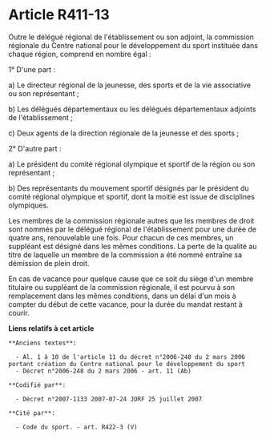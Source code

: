 # Article R411-13

Outre le délégué régional de l'établissement ou son adjoint, la commission régionale du Centre national pour le développement
du sport instituée dans chaque région, comprend en nombre égal :

1° D'une part :

a) Le directeur régional de la jeunesse, des sports et de la vie associative ou son représentant ;

b) Les délégués départementaux ou les délégués départementaux adjoints de l'établissement ;

c) Deux agents de la direction régionale de la jeunesse et des sports ;

2° D'autre part :

a) Le président du comité régional olympique et sportif de la région ou son représentant ;

b) Des représentants du mouvement sportif désignés par le président du comité régional olympique et sportif, dont la moitié
est issue de disciplines olympiques.

Les membres de la commission régionale autres que les membres de droit sont nommés par le délégué régional de l'établissement
pour une durée de quatre ans, renouvelable une fois. Pour chacun de ces membres, un suppléant est désigné dans les mêmes
conditions. La perte de la qualité au titre de laquelle un membre de la commission a été nommé entraîne sa démission de plein
droit.

En cas de vacance pour quelque cause que ce soit du siège d'un membre titulaire ou suppléant de la commission régionale, il
est pourvu à son remplacement dans les mêmes conditions, dans un délai d'un mois à compter du début de cette vacance, pour la
durée du mandat restant à courir.

**Liens relatifs à cet article**

	**Anciens textes**:

	  - Al. 1 à 10 de l'article 11 du décret n°2006-248 du 2 mars 2006 portant création du Centre national pour le développement du sport
	  - Décret n°2006-248 du 2 mars 2006 - art. 11 (Ab)

	**Codifié par**:

	  - Décret n°2007-1133 2007-07-24 JORF 25 juillet 2007

	**Cité par**:

	  - Code du sport. - art. R422-3 (V)
